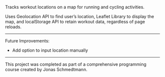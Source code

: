 Tracks workout locations on a map for running and cycling activities. 

Uses Geolocation API to find user’s location, Leaflet Library to display the map, and localStorage API to retain workout data, regardless of page reloads.

---

Future Improvements:
* Add option to input location manually

---

This project was completed as part of a comprehensive programming course created by Jonas Schmedtmann. 
